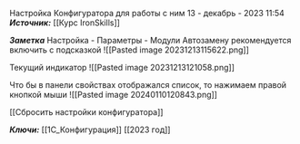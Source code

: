 
Настройка Конфигуратора для работы с ним
 13 - декабрь - 2023  11:54 
***Источник:***  [[Курс IronSkills]] 

***Заметка*** 
Настройка - Параметры - Модули
Автозамену рекомендуется включить с подсказкой
![[Pasted image 20231213115622.png]]


Текущий индикатор 
![[Pasted image 20231213121058.png]]

Что бы в панели свойствах отображался список, то нажимаем правой кнопкой мыши 
![[Pasted image 20240110120843.png]]

[[Сбросить настройки конфигуратора]]

***Ключи:*** [[1С_Конфигурация]] [[2023 год]]